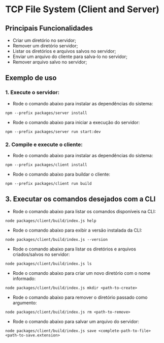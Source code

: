 # TCP File System (Client and Server)
## Principais Funcionalidades
- Criar um diretório no servidor;
- Remover um diretório servidor;
- Listar os diretórios e arquivos salvos no servidor;
- Enviar um arquivo do cliente para salva-lo no servidor;
- Remover arquivo salvo no servidor;


## Exemplo de uso

### 1. Execute o servidor:
-  Rode o comando abaixo para instalar as dependências do sistema:
```
npm --prefix packages/server install
```
- Rode o comando abaixo para iniciar a execução do servidor:
```
npm --prefix packages/server run start:dev
```

### 2. Compile e execute o cliente:

- Rode o comando abaixo para instalar as dependências do sistema:
```
npm --prefix packages/client install
```
- Rode o comando abaixo para buildar o cliente:
```
npm --prefix packages/client run build
```
## 3. Executar os comandos desejados com a CLI
-  Rode o comando abaixo para listar os comandos disponíveis na CLI:
```
node packages/client/build/index.js help
```
-  Rode o comando abaixo para exibir a versão instalada da CLI:
```
node packages/client/build/index.js --version
```
-  Rode o comando abaixo para listar os diretórios e arquivos criados/salvos no servidor:
```
node packages/client/build/index.js ls  
```
-  Rode o comando abaixo para criar um novo diretório com o nome informado:
```
node packages/client/build/index.js mkdir <path-to-create>
```
-  Rode o comando abaixo para remover o diretório passado como argumento:
```
node packages/client/build/index.js rm <path-to-remove>   
```
-  Rode o comando abaixo para salvar um arquivo do servidor:
```
node packages/client/build/index.js save <complete-path-to-file> <path-to-save.extension>
```

